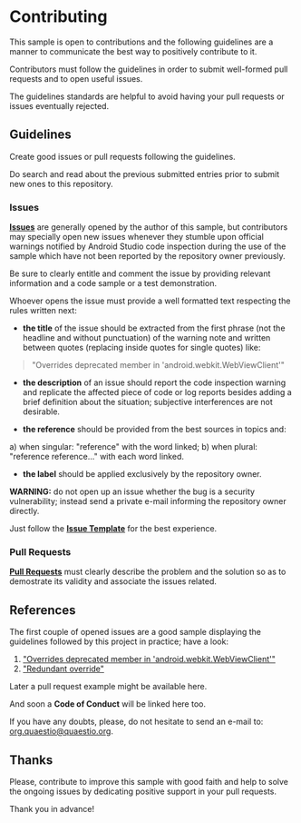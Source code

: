 # Contributing

This sample is open to contributions and the following guidelines are a manner to communicate the best way to positively contribute to it.

Contributors must follow the guidelines in order to submit well-formed pull requests and to open useful issues.

The guidelines standards are helpful to avoid having your pull requests or issues eventually rejected.

## Guidelines

Create good issues or pull requests following the guidelines.

Do search and read about the previous submitted entries prior to submit new ones to this repository.

### Issues

[**Issues**](https://github.com/QuaestioOrg/kotlin-converted-webview/issues) are generally opened by the author of this sample, but contributors may specially open new issues whenever they stumble upon official warnings notified by Android Studio code inspection during the use of the sample which have not been reported by the repository owner previously.

Be sure to clearly entitle and comment the issue by providing relevant information and a code sample or a test demonstration.

Whoever opens the issue must provide a well formatted text respecting the rules written next: 

* **the title** of the issue should be extracted from the first phrase (not the headline and without punctuation) of the warning note and written between quotes (replacing inside quotes for single quotes) like:
>"Overrides deprecated member in 'android.webkit.WebViewClient'"

* **the description** of an issue should report the code inspection warning and replicate the affected piece of code or log reports besides adding a brief definition about the situation; subjective interferences are not desirable. 

* **the reference** should be provided from the best sources in topics and:

a) when singular: "reference" with the word linked;
b) when plural: "reference reference..." with each word linked.  

* **the label** should be applied exclusively by the repository owner.

**WARNING:** do not open up an issue whether the bug is a security vulnerability; instead send a private e-mail informing the repository owner directly.

Just follow the [**Issue Template**](https://github.com/QuaestioOrg/kotlin-converted-webview/blob/master/ISSUE_TEMPLATE.md) for the best experience.

### Pull Requests

[**Pull Requests**](https://github.com/QuaestioOrg/kotlin-converted-webview/pulls) must clearly describe the problem and the solution so as to demostrate its validity and associate the issues related.

## References

The first couple of opened issues are a good sample displaying the guidelines followed by this project in practice; have a look:
1. ["Overrides deprecated member in 'android.webkit.WebViewClient'"](https://github.com/QuaestioOrg/kotlin-converted-webview/issues/1)
2. ["Redundant override"](https://github.com/QuaestioOrg/kotlin-converted-webview/issues/2)

Later a pull request example might be available here.

And soon a **Code of Conduct** will be linked here too.

If you have any doubts, please, do not hesitate to send an e-mail to: org.quaestio@quaestio.org.

## Thanks

Please, contribute to improve this sample with good faith and help to solve the ongoing issues by dedicating positive support in your pull requests.

Thank you in advance!
